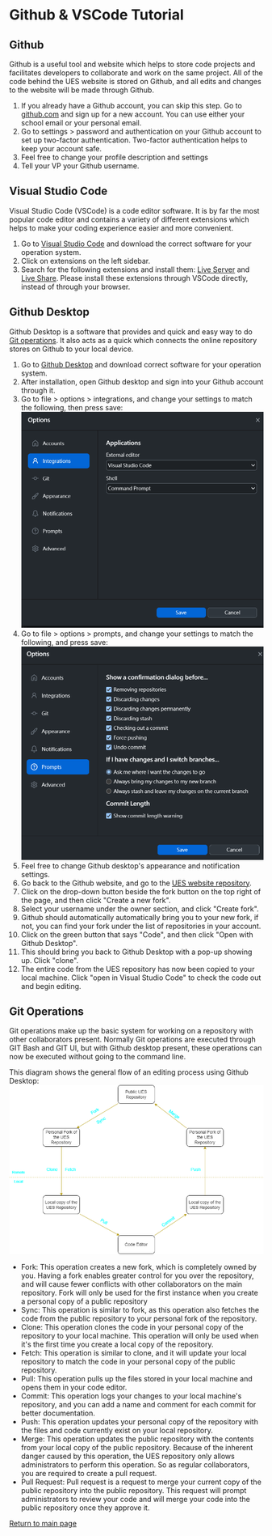 # Github & VSCode Tutorial

## Github
Github is a useful tool and website which helps to store code projects and facilitates developers to collaborate and work on the same project. All of the code behind the UES website is stored on Github, and all edits and changes to the website will be made through Github.

1. If you already have a Github account, you can skip this step. Go to [github.com](https://github.com/) and sign up for a new account. You can use either your school email or your personal email.
2. Go to settings > password and authentication on your Github account to set up two-factor authentication. Two-factor authentication helps to keep your account safe.
3. Feel free to change your profile description and settings
4. Tell your VP your Github username.

## Visual Studio Code

Visual Studio Code (VSCode) is a code editor software. It is by far the most popular code editor and contains a variety of different extensions which helps to make your coding experience easier and more convenient.

1. Go to [Visual Studio Code](https://code.visualstudio.com/Download) and download the correct software for your operation system.
2. Click on extensions on the left sidebar.
3. Search for the following extensions and install them: [Live Server](https://marketplace.visualstudio.com/items?itemName=ritwickdey.LiveServer) and [Live Share](https://marketplace.visualstudio.com/items?itemName=MS-vsliveshare.vsliveshare). Please install these extensions through VSCode directly, instead of through your browser.

## Github Desktop
Github Desktop is a software that provides and quick and easy way to do [Git operations](#git-operations). It also acts as a quick which connects the online repository stores on Github to your local device.

1. Go to [Github Desktop](https://desktop.github.com/) and download correct software for your operation system.
2. After installation, open Github desktop and sign into your Github account through it.
3. Go to file > options > integrations, and change your settings to match the following, then press save: ![](desktop-integrations.png)
4. Go to file > options > prompts, and change your settings to match the following, and press save: ![](desktop-settings.png)
5. Feel free to change Github desktop's appearance and notification settings.
6. Go back to the Github website, and go to the [UES website repository](https://github.com/uesucsd/UES-Website).
7. Click on the drop-down button beside the fork button on the top right of the page, and then click "Create a new fork".
8. Select your username under the owner section, and click "Create fork".
9. Github should automatically automatically bring you to your new fork, if not, you can find your fork under the list of repositories in your account.
10. Click on the green button that says "Code", and then click "Open with Github Desktop".
11. This should bring you back to Github Desktop with a pop-up showing up. Click "clone".
12. The entire code from the UES repository has now been copied to your local machine. Click "open in Visual Studio Code" to check the code out and begin editing.

## Git Operations
Git operations make up the basic system for working on a repository with other collaborators present. Normally Git operations are executed through GIT Bash and GIT UI, but with Github desktop present, these operations can now be executed without going to the command line.

This diagram shows the general flow of an editing process using Github Desktop: ![](git-operations.drawio.png)

- Fork: This operation creates a new fork, which is completely owned by you. Having a fork enables greater control for you over the repository, and will cause fewer conflicts with other collaborators on the main repository. Fork will only be used for the first instance when you create a personal copy of a public repository
- Sync: This operation is similar to fork, as this operation also fetches the code from the public repository to your personal fork of the repository.
- Clone: This operation clones the code in your personal copy of the repository to your local machine. This operation will only be used when it's the first time you create a local copy of the repository.
- Fetch: This operation is similar to clone, and it will update your local repository to match the code in your personal copy of the public repository.
- Pull: This operation pulls up the files stored in your local machine and opens them in your code editor.
- Commit: This operation logs your changes to your local machine's repository, and you can add a name and comment for each commit for better documentation.
- Push: This operation updates your personal copy of the repository with the files and code currently exist on your local repository.
- Merge: This operation updates the public repository with the contents from your local copy of the public repository. Because of the inherent danger caused by this operation, the UES repository only allows administrators to perform this operation. So as regular collaborators, you are required to create a pull request.
- Pull Request: Pull request is a request to merge your current copy of the public repository into the public repository. This request will prompt administrators to review your code and will merge your code into the public repository once they approve it.




[Return to main page](README.md)